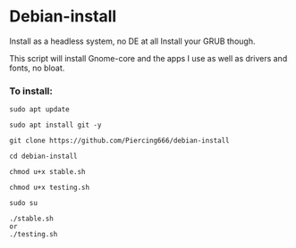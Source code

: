 # Debian-install
Install as a headless system, no DE at all
Install your GRUB though.

This script will install Gnome-core and the apps I use as well as drivers and fonts, no bloat. 
 
### To install:

```
sudo apt update

sudo apt install git -y

git clone https://github.com/Piercing666/debian-install

cd debian-install

chmod u+x stable.sh

chmod u+x testing.sh

sudo su

./stable.sh
or
./testing.sh


```

